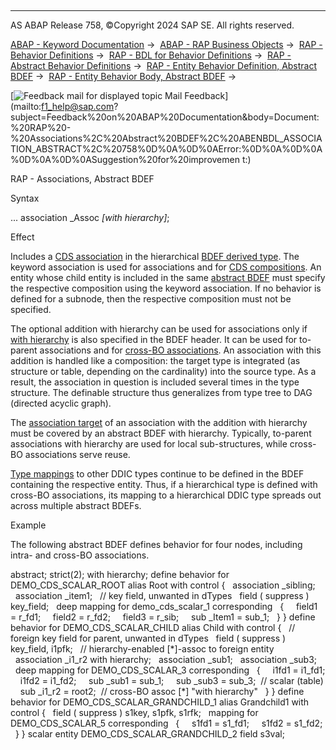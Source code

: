   

* * *

AS ABAP Release 758, ©Copyright 2024 SAP SE. All rights reserved.

[ABAP - Keyword Documentation](https://help.sap.com/doc/abapdocu_758_index_htm/7.58/en-US/abenabap.htm) →  [ABAP - RAP Business Objects](https://help.sap.com/doc/abapdocu_758_index_htm/7.58/en-US/abenabap_rap.htm) →  [RAP - Behavior Definitions](https://help.sap.com/doc/abapdocu_758_index_htm/7.58/en-US/abencds_bdef.htm) →  [RAP - BDL for Behavior Definitions](https://help.sap.com/doc/abapdocu_758_index_htm/7.58/en-US/abenbdl.htm) →  [RAP - Abstract Behavior Definitions](https://help.sap.com/doc/abapdocu_758_index_htm/7.58/en-US/abenbdl_abstract.htm) →  [RAP - Entity Behavior Definition, Abstract BDEF](https://help.sap.com/doc/abapdocu_758_index_htm/7.58/en-US/abenbdl_define_beh_abstract.htm) →  [RAP - Entity Behavior Body, Abstract BDEF](https://help.sap.com/doc/abapdocu_758_index_htm/7.58/en-US/abenbdl_body_abstract.htm) → 

 [![](Mail.gif?object=Mail.gif "Feedback mail for displayed topic") Mail Feedback](mailto:f1_help@sap.com?subject=Feedback%20on%20ABAP%20Documentation&body=Document:%20RAP%20-%20Associations%2C%20Abstract%20BDEF%2C%20ABENBDL_ASSOCIATION_ABSTRACT%2C%20758%0D%0A%0D%0AError:%0D%0A%0D%0A%0D%0A%0D%0ASuggestion%20for%20improvemen
t:)

RAP - Associations, Abstract BDEF

Syntax

... association \_Assoc *\[*with hierarchy*\]*;

Effect

Includes a [CDS association](https://help.sap.com/doc/abapdocu_758_index_htm/7.58/en-US/abencds_association_glosry.htm "Glossary Entry") in the hierarchical [BDEF derived type](https://help.sap.com/doc/abapdocu_758_index_htm/7.58/en-US/abenrap_derived_type_glosry.htm "Glossary Entry"). The keyword association is used for associations and for [CDS compositions](https://help.sap.com/doc/abapdocu_758_index_htm/7.58/en-US/abencds_composition_glosry.htm "Glossary Entry"). An entity whose child entity is included in the same [abstract BDEF](https://help.sap.com/doc/abapdocu_758_index_htm/7.58/en-US/abencds_abstract_bdef_glosry.htm "Glossary Entry") must specify the respective composition using the keyword association. If no behavior is defined for a subnode, then the respective composition must not be specified.

The optional addition with hierarchy can be used for associations only if [with hierarchy](https://help.sap.com/doc/abapdocu_758_index_htm/7.58/en-US/abenbdl_bdef_abstract_header.htm) is also specified in the BDEF header. It can be used for to-parent associations and for [cross-BO associations](https://help.sap.com/doc/abapdocu_758_index_htm/7.58/en-US/abencds_cross_bo_assoc_glosry.htm "Glossary Entry"). An association with this addition is handled like a composition: the target type is integrated (as structure or table, depending on the cardinality) into the source type. As a result, the association in question is included several times in the type structure. The definable structure thus generalizes from type tree to DAG (directed acyclic graph).

The [association target](https://help.sap.com/doc/abapdocu_758_index_htm/7.58/en-US/abenassociation_target_glosry.htm "Glossary Entry") of an association with the addition with hierarchy must be covered by an abstract BDEF with hierarchy. Typically, to-parent associations with hierarchy are used for local sub-structures, while cross-BO associations serve reuse.

[Type mappings](https://help.sap.com/doc/abapdocu_758_index_htm/7.58/en-US/abenbdl_type_mapping_abstract.htm) to other DDIC types continue to be defined in the BDEF containing the respective entity. Thus, if a hierarchical type is defined with cross-BO associations, its mapping to a hierarchical DDIC type spreads out across multiple abstract BDEFs.

Example

The following abstract BDEF defines behavior for four nodes, including intra- and cross-BO associations.

abstract;
strict(2);
with hierarchy;
define behavior for DEMO\_CDS\_SCALAR\_ROOT alias Root
with control
{
  association \_sibling;
  association \_item1;
  // key field, unwanted in dTypes
  field ( suppress ) key\_field;
  deep mapping for demo\_cds\_scalar\_1 corresponding
  {
    field1 = r\_fd1;
    field2 = r\_fd2;
    field3 = r\_sib;
    sub \_Item1 = sub\_1;
  }
}
define behavior for DEMO\_CDS\_SCALAR\_CHILD alias Child
with control
{
  // foreign key field for parent, unwanted in dTypes
  field ( suppress ) key\_field, i1pfk;
  // hierarchy-enabled \[\*\]-assoc to foreign entity
  association \_i1\_r2 with hierarchy;
  association \_sub1;
  association \_sub3;
  deep mapping for DEMO\_CDS\_SCALAR\_3 corresponding
  {
    i1fd1 = i1\_fd1;
    i1fd2 = i1\_fd2;
    sub \_sub1 = sub\_1;
    sub \_sub3 = sub\_3;  // scalar (table)
    sub \_i1\_r2 = root2;  // cross-BO assoc \[\*\] "with hierarchy"
  }
}
define behavior for DEMO\_CDS\_SCALAR\_GRANDCHILD\_1 alias Grandchild1
with control
{
  field ( suppress ) s1key, s1pfk, s1rfk;
  mapping for DEMO\_CDS\_SCALAR\_5 corresponding
  {
    s1fd1 = s1\_fd1;
    s1fd2 = s1\_fd2;
  }
}
scalar entity DEMO\_CDS\_SCALAR\_GRANDCHILD\_2 field s3val;